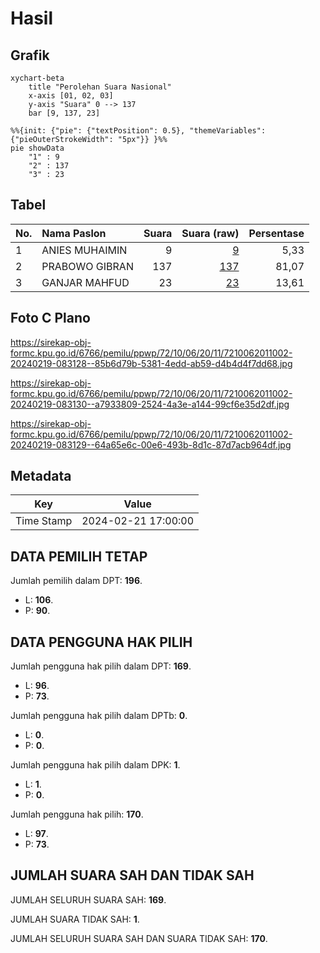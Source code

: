 # Hasil

## Grafik

```mermaid
xychart-beta
    title "Perolehan Suara Nasional"
    x-axis [01, 02, 03]
    y-axis "Suara" 0 --> 137
    bar [9, 137, 23]
```

```mermaid
%%{init: {"pie": {"textPosition": 0.5}, "themeVariables": {"pieOuterStrokeWidth": "5px"}} }%%
pie showData
    "1" : 9
    "2" : 137
    "3" : 23
```

## Tabel

| No. | Nama Paslon    | Suara | Suara (raw) | Persentase |
|:--- |:-------------- | -----:| -----------:| ----------:|
| 1   | ANIES MUHAIMIN | 9     | [9][p-1]    | 5,33       |
| 2   | PRABOWO GIBRAN | 137   | [137][p-2]  | 81,07      |
| 3   | GANJAR MAHFUD  | 23    | [23][p-3]   | 13,61      |


[p-1]: https://github.com/gigit-pemilu/pemilu-2024/blob/main/pilpres/hitung-suara/sub/72-sulawesi-tengah/sub/10-sigi/sub/06-kulawi-selatan/sub/2011-wangka/sub/002-tps/sub/paslon-1.txt
[p-2]: https://github.com/gigit-pemilu/pemilu-2024/blob/main/pilpres/hitung-suara/sub/72-sulawesi-tengah/sub/10-sigi/sub/06-kulawi-selatan/sub/2011-wangka/sub/002-tps/sub/paslon-2.txt
[p-3]: https://github.com/gigit-pemilu/pemilu-2024/blob/main/pilpres/hitung-suara/sub/72-sulawesi-tengah/sub/10-sigi/sub/06-kulawi-selatan/sub/2011-wangka/sub/002-tps/sub/paslon-3.txt

## Foto C Plano

https://sirekap-obj-formc.kpu.go.id/6766/pemilu/ppwp/72/10/06/20/11/7210062011002-20240219-083128--85b6d79b-5381-4edd-ab59-d4b4d4f7dd68.jpg

https://sirekap-obj-formc.kpu.go.id/6766/pemilu/ppwp/72/10/06/20/11/7210062011002-20240219-083130--a7933809-2524-4a3e-a144-99cf6e35d2df.jpg

https://sirekap-obj-formc.kpu.go.id/6766/pemilu/ppwp/72/10/06/20/11/7210062011002-20240219-083129--64a65e6c-00e6-493b-8d1c-87d7acb964df.jpg


## Metadata

| Key        | Value               |
| ---------- | ------------------- |
| Time Stamp | 2024-02-21 17:00:00 |


## DATA PEMILIH TETAP

Jumlah pemilih dalam DPT: **196**.
 * L: **106**.
 * P: **90**.

## DATA PENGGUNA HAK PILIH

Jumlah pengguna hak pilih dalam DPT: **169**.
 * L: **96**.
 * P: **73**.

Jumlah pengguna hak pilih dalam DPTb: **0**.
 * L: **0**.
 * P: **0**.

Jumlah pengguna hak pilih dalam DPK: **1**.
 * L: **1**.
 * P: **0**.

Jumlah pengguna hak pilih: **170**.
 * L: **97**.
 * P: **73**.

## JUMLAH SUARA SAH DAN TIDAK SAH

JUMLAH SELURUH SUARA SAH: **169**.

JUMLAH SUARA TIDAK SAH: **1**.

JUMLAH SELURUH SUARA SAH DAN SUARA TIDAK SAH: **170**.


